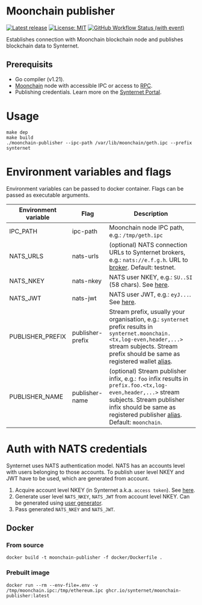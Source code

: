 # Moonchain publisher
[![Latest release](https://img.shields.io/github/v/release/synternet/moonchain-publisher)](https://github.com/synternet/moonchain-publisher/releases/latest)
[![License: MIT](https://img.shields.io/badge/License-MIT-yellow.svg)](https://opensource.org/licenses/MIT)
[![GitHub Workflow Status (with event)](https://img.shields.io/github/actions/workflow/status/synternet/moonchain-publisher/github-ci.yml?label=github-ci)](https://github.com/synternet/moonchain-publisher/actions/workflows/github-ci.yml)

Establishes connection with Moonchain blockchain node and publishes blockchain data to Synternet.

## Prerequisits

- Go compiler (v1.21).
- [Moonchain](https://github.com/MXCzkEVM/simple-mxc-node) node with accessible IPC or access to [RPC](https://doc.moonchain.com/docs/Resources/RPC).
- Publishing credentials. Learn more on the [Synternet Portal](https://portal.synternet.com/).

# Usage

```
make dep
make build
./moonchain-publisher --ipc-path /var/lib/moonchain/geth.ipc --prefix synternet
```

# Environment variables and flags

Environment variables can be passed to docker container. Flags can be passed as executable arguments.

| Environment variable  | Flag               | Description |
| --------------------- | ------------------ | ----------- |
| IPC_PATH              | ipc-path           | Moonchain node IPC path, e.g.: `/tmp/geth.ipc` |
| NATS_URLS             | nats-urls          | (optional) NATS connection URLs to Synternet brokers, e.g.: `nats://e.f.g.h`. URL to [broker](https://docs.synternet.com/build/dl-access-points). Default: testnet. |
| NATS_NKEY             | nats-nkey          | NATS user NKEY, e.g.: `SU..SI` (58 chars). See [here](#auth-with-nats-credentials). |
| NATS_JWT              | nats-jwt           | NATS user JWT, e.g.: `eyJ...`. See [here](#auth-with-nats-credentials). |
| PUBLISHER_PREFIX      | publisher-prefix   | Stream prefix, usually your organisation, e.g.: `synternet` prefix results in `synternet.moonchain.<tx,log-even,header,...>` stream subjects. Stream prefix should be same as registered wallet [alias](https://docs.synternet.com/build/data-layer/developer-portal/publish-streams#2-register-a-wallet---get-your-alias). |
| PUBLISHER_NAME        | publisher-name     | (optional) Stream publisher infix, e.g.: `foo` infix results in `prefix.foo.<tx,log-even,header,...>` stream subjects. Stream publisher infix should be same as registered publisher [alias](https://docs.synternet.com/build/data-layer/developer-portal/publish-streams#3-register-a-publisher). Default: `moonchain`. |

# Auth with NATS credentials
Synternet uses NATS authentication model. NATS has an accounts level with users belonging to those accounts. To publish user level NKEY and JWT have to be used, which are generated from account.

1. Acquire account level NKEY (in Synternet a.k.a. `access token`). See [here](https://docs.synternet.com/build/data-layer/developer-portal/publish-streams#7-get-the-access-token).
2. Generate user level `NATS_NKEY`, `NATS_JWT` from account level NKEY. Can be generated using [user generator](https://github.com/Synternet/data-layer-sdk?tab=readme-ov-file#user-credentials-generator).
3. Pass generated `NATS_NKEY` and `NATS_JWT`.

## Docker

### From source

```
docker build -t moonchain-publisher -f docker/Dockerfile .
```

### Prebuilt image

```
docker run --rm --env-file=.env -v /tmp/moonchain.ipc:/tmp/ethereum.ipc ghcr.io/synternet/moonchain-publisher:latest
```
